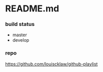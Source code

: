 # README.md

### build status
- master
- develop

### repo
https://github.com/louiscklaw/github-playlist
